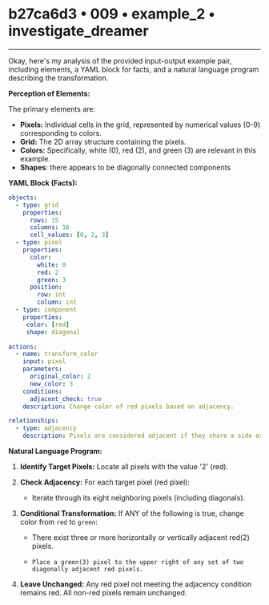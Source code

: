 # b27ca6d3 • 009 • example_2 • investigate_dreamer

---
Okay, here's my analysis of the provided input-output example pair, including elements, a YAML block for facts, and a natural language program describing the transformation.

**Perception of Elements:**

The primary elements are:

*   **Pixels:** Individual cells in the grid, represented by numerical values (0-9) corresponding to colors.
*   **Grid:** The 2D array structure containing the pixels.
*   **Colors:** Specifically, white (0), red (2), and green (3) are relevant in this example.
*	**Shapes**: there appears to be diagonally connected components

**YAML Block (Facts):**



```yaml
objects:
  - type: grid
    properties:
      rows: 15
      columns: 16
      cell_values: [0, 2, 3]
  - type: pixel
    properties:
      color:
        white: 0
        red: 2
        green: 3
      position:
        row: int
        column: int
  - type: component
    properties:
     color: [red]
     shape: diagonal

actions:
  - name: transform_color
    input: pixel
    parameters:
      original_color: 2
      new_color: 3
    conditions:
      adjacent_check: true
    description: Change color of red pixels based on adjacency.

relationships:
  - type: adjacency
    description: Pixels are considered adjacent if they share a side or a corner (8-way connectivity).
```



**Natural Language Program:**

1.  **Identify Target Pixels:** Locate all pixels with the value '2' (red).

2.  **Check Adjacency:** For each target pixel (red pixel):
    *   Iterate through its eight neighboring pixels (including diagonals).

3.  **Conditional Transformation:** If ANY of the following is true, change color from `red` to `green`:
    *    There exist three or more horizontally or vertically adjacent red(2) pixels.
    *	  Place a green(3) pixel to the upper right of any set of two diagonally adjacent red pixels.

4.  **Leave Unchanged:** Any red pixel not meeting the adjacency condition remains red. All non-red pixels remain unchanged.

